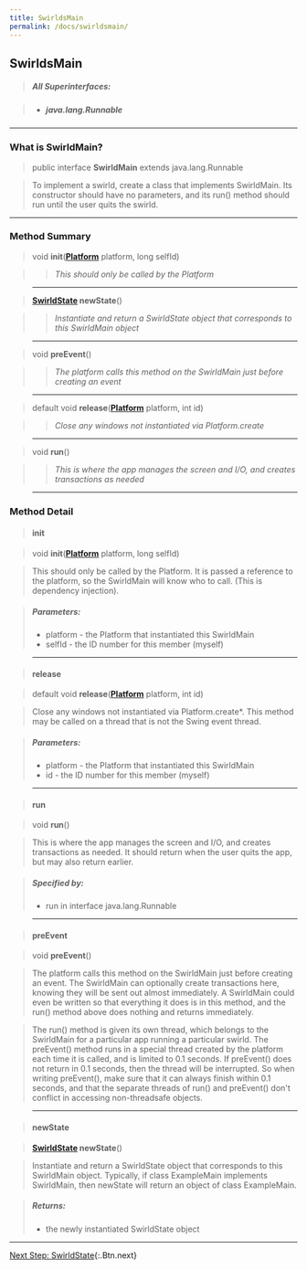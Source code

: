 ```yaml
---
title: SwirldsMain
permalink: /docs/swirldsmain/
---
```


## SwirldsMain

> ##### All Superinterfaces:

> * ##### java.lang.Runnable

---

### What is SwirldMain?

> public interface **SwirldMain** extends java.lang.Runnable

> To implement a swirld, create a class that implements SwirldMain. Its constructor should have no parameters, and its run() method should run until the user quits the swirld.

---

### Method Summary

> void **init**(**[Platform](/docs/platform)** platform, long selfId)

> > _This should only be called by the Platform_

> ---

> **[SwirldState](/docs/swirldsstate) newState**()

> > _Instantiate and return a SwirldState object that corresponds to this SwirldMain object_

> ---

> void **preEvent**()

> > _The platform calls this method on the SwirldMain just before creating an event_

> ---

> default void **release**(**[Platform](/docs/platform)** platform, int id)

> > _Close any windows not instantiated via Platform.create_

> ---

> void **run**()

> > _This is where the app manages the screen and I/O, and creates transactions as needed_

> ---

### Method Detail

> #### init

> void **init**(**[Platform](/docs/platform)** platform, long selfId)

> This should only be called by the Platform. It is passed a reference to the platform, so the SwirldMain will know who to call. (This is dependency injection).

> ##### Parameters:
>
> * platform - the Platform that instantiated this SwirldMain
> * selfId - the ID number for this member (myself)

> ---

> #### release

> default void **release**(**[Platform](/docs/platform)** platform, int id)

> Close any windows not instantiated via Platform.create\*. This method may be called on a thread that is not the Swing event thread.

> ##### Parameters:
>
> * platform - the Platform that instantiated this SwirldMain
> * id - the ID number for this member (myself)

> ---

> #### run

> void **run**()

> This is where the app manages the screen and I/O, and creates transactions as needed. It should return when the user quits the app, but may also return earlier.

> ##### Specified by:
>
> * run in interface java.lang.Runnable

> ---

> #### preEvent

> void **preEvent**()

> The platform calls this method on the SwirldMain just before creating an event. The SwirldMain can optionally create transactions here, knowing they will be sent out almost immediately. A SwirldMain could even be written so that everything it does is in this method, and the run() method above does nothing and returns immediately.

> The run() method is given its own thread, which belongs to the SwirldMain for a particular app running a particular swirld. The preEvent() method runs in a special thread created by the platform each time it is called, and is limited to 0.1 seconds. If preEvent() does not return in 0.1 seconds, then the thread will be interrupted. So when writing preEvent(), make sure that it can always finish within 0.1 seconds, and that the separate threads of run() and preEvent() don't conflict in accessing non-threadsafe objects.

> ---

> #### newState

> **[SwirldState](/docs/swirldsstate) newState**()

> Instantiate and return a SwirldState object that corresponds to this SwirldMain object. Typically, if class ExampleMain implements SwirldMain, then newState will return an object of class ExampleMain.

> ##### Returns:
>
> * the newly instantiated SwirldState object

---

[Next Step: SwirldState](/docs/swirldsstate){:.Btn.next}
